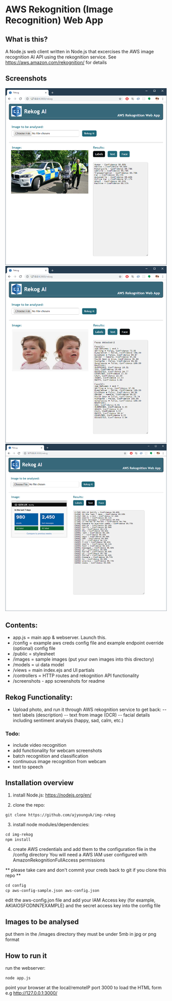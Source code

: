 # AWS Rekognition (Image Recognition) Web App 

## What is this?
A Node.js web client written in Node.js that excercises the AWS image recognition AI API using the rekognition service. 
See https://aws.amazon.com/rekognition/ for details


## Screenshots
![Alt text](/screenshots/rekog4.png?raw=true)
![Alt text](/screenshots/rekog1.png?raw=true)
![Alt text](/screenshots/rekog5.png?raw=true)


## Contents:
- app.js = main app & webserver. Launch this.
- /config = example aws creds config file and example endpoint override (optional) config file
- /public = stylesheet
- /images = sample images (put your own images into this directory)
- /models = ui data model
- /views = main index.ejs and UI partials 
- /controllers = HTTP routes and rekognition API functionality 
- /screenshots - app screenshots for readme


## Rekog Functionality:
- Upload photo, and run it through AWS rekognition service to get back:
-- text labels (description)
-- text from image (OCR) 
-- facial details including sentiment analysis (happy, sad, calm, etc.)


### Todo:
- include video recognition
- add functionality for webcam screenshots
- batch recognition and classification 
- continuous image recognition from webcam
- text to speech


## Installation overview
1. install Node.js: https://nodejs.org/en/

2. clone the repo:
```
git clone https://github.com/ajyounguk/img-rekog
```

3. install node modules/dependencies:
```
cd img-rekog
npm install
```

4. create AWS credentials and add them to the configuration file in the /config directory
You will need a AWS IAM user configured with AmazonRekognitionFullAccess permissions

** please take care and don't commit your creds back to git if you clone this repo **
```
cd config
cp aws-config-sample.json aws-config.json
```
edit the aws-config.jon file and add your IAM Access key (for example, AKIAIOSFODNN7EXAMPLE) and the secret access key into the config file


## Images to be analysed
put them in the /images directory
they must be under 5mb in jpg or png format


## How to run it
run the webserver:
```
node app.js
```

point your browser at the local/remoteIP port 3000 to load the HTML form
e.g http://127.0.0.1:3000/

